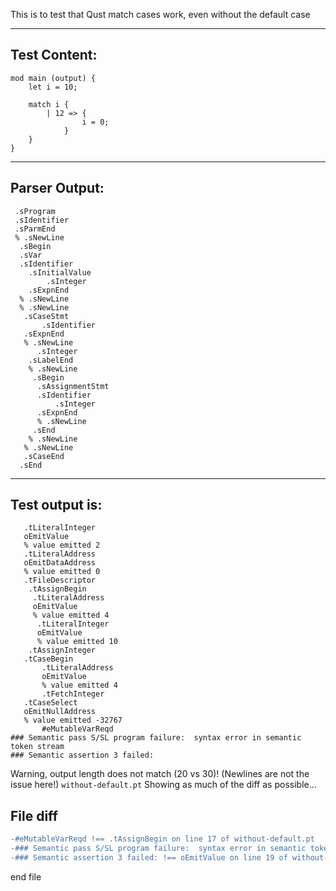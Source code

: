 This is to test that Qust match cases work, even without the default case

-------------------------


Test Content: 
-------------------------
```
mod main (output) {
    let i = 10;

    match i {
        | 12 => {
                i = 0;
            }
    }
}
```
------------------------


Parser Output: 
-------------------------
```
 .sProgram
 .sIdentifier
 .sParmEnd
 % .sNewLine
  .sBegin
  .sVar
  .sIdentifier
    .sInitialValue
        .sInteger
    .sExpnEnd
  % .sNewLine
  % .sNewLine
   .sCaseStmt
       .sIdentifier
   .sExpnEnd
   % .sNewLine
      .sInteger
    .sLabelEnd
    % .sNewLine
     .sBegin
      .sAssignmentStmt
      .sIdentifier
          .sInteger
      .sExpnEnd
      % .sNewLine
     .sEnd
    % .sNewLine
   % .sNewLine
   .sCaseEnd
  .sEnd

```
------------------------

Test output is: 
-------------------------
```
   .tLiteralInteger
   oEmitValue
   % value emitted 2
   .tLiteralAddress
   oEmitDataAddress
   % value emitted 0
   .tFileDescriptor
    .tAssignBegin
     .tLiteralAddress
     oEmitValue
     % value emitted 4
      .tLiteralInteger
      oEmitValue
      % value emitted 10
    .tAssignInteger
   .tCaseBegin
       .tLiteralAddress
       oEmitValue
       % value emitted 4
       .tFetchInteger
   .tCaseSelect
   oEmitNullAddress
   % value emitted -32767
       #eMutableVarReqd
### Semantic pass S/SL program failure:  syntax error in semantic token stream
### Semantic assertion 3 failed: 

```


Warning, output length does not match (20 vs 30)!  (Newlines are not the issue here!) `without-default.pt`
Showing as much of the diff as possible...

File diff
-------------------------
```diff
-#eMutableVarReqd !== .tAssignBegin on line 17 of without-default.pt
-### Semantic pass S/SL program failure:  syntax error in semantic token stream !== .tLiteralAddress on line 18 of without-default.pt
-### Semantic assertion 3 failed: !== oEmitValue on line 19 of without-default.pt

```
end file
